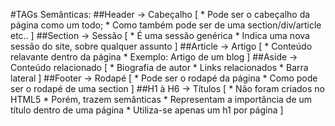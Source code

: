 #TAGs Semânticas:
    ##Header -> Cabeçalho [
        * Pode ser o cabeçalho da página como um todo;
        * Como também pode ser de uma section/div/article etc..
    ]
    ##Section -> Sessão [
        * É uma sessão genérica
        * Indica uma nova sessão do site, sobre qualquer assunto
    ] 
    ##Article -> Artigo [
        * Conteúdo relavante dentro da página
        * Exemplo: Artigo de um blog
    ]
    ##Aside -> Conteúdo relacionado [
        * Biografia de autor
        * Links relacionados
        * Barra lateral
    ]
    ##Footer -> Rodapé [
        * Pode ser o rodapé da página
        * Como pode ser o rodapé de uma section 
    ]
    ##H1 à H6 -> Títulos [
        * Não foram criados no HTML5
        * Porém, trazem semânticas
        * Representam a importância de um título dentro de uma página
        * Utiliza-se apenas um h1 por página
    ]